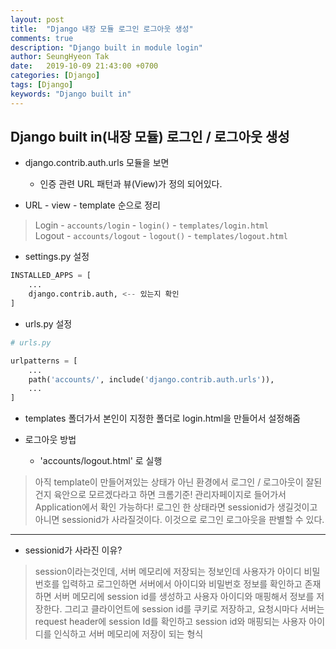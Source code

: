 ```yaml
---
layout: post
title:  "Django 내장 모듈 로그인 로그아웃 생성"
comments: true
description: "Django built in module login"
author: SeungHyeon Tak
date:   2019-10-09 21:43:00 +0700
categories: [Django]
tags: [Django]
keywords: "Django built in"
---
```

## Django built in(내장 모듈) 로그인 / 로그아웃 생성

* django.contrib.auth.urls 모듈을 보면
  * 인증 관련 URL 패턴과 뷰(View)가 정의 되어있다.

* URL - view - template 순으로 정리
> Login - `accounts/login` - `login()` - `templates/login.html` <br>
> Logout - `accounts/logout` - `logout()` - `templates/logout.html`<br>

* settings.py 설정

```python
INSTALLED_APPS = [
    ...
    django.contrib.auth, <-- 있는지 확인
]
```

* urls.py 설정

```python
# urls.py

urlpatterns = [
    ...
    path('accounts/', include('django.contrib.auth.urls')),
    ...
]
```

* templates 폴더가서 본인이 지정한 폴더로 login.html을 만들어서 설정해줌

* 로그아웃 방법
  * 'accounts/logout.html' 로 실행
> 아직 template이 만들어져있는 상태가 아닌 환경에서 로그인 / 로그아웃이 잘된건지 육안으로 모르겠다라고 하면
> 크롬기준! 관리자페이지로 들어가서 Application에서 확인 가능하다!
> 로그인 한 상태라면 sessionid가 생길것이고 아니면 sessionid가 사라질것이다. 이것으로 로그인 로그아웃을 판별할 수 있다.

*****

* sessionid가 사라진 이유?
> session이라는것인데, 서버 메모리에 저장되는 정보인데 사용자가 아이디 비밀번호를 입력하고 로그인하면 서버에서 아이디와 비밀번호 정보를 확인하고 존재하면 서버 메모리에 session id를 생성하고 사용자 아이디와 매핑해서 정보를 저장한다. 그리고 클라이언트에 session id를 쿠키로 저장하고, 요청시마다 서버는 request header에 session Id를 확인하고 session id와 매핑되는 사용자 아이디를 인식하고 서버 메모리에 저장이 되는 형식


